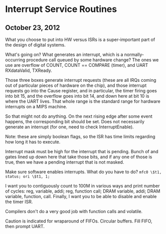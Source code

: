 Interrupt Service Routines
==========================
October 23, 2012
----------------

What you choose to put into HW versus ISRs is a super-important part of the
design of digital systems.

What's going on? What generates an interrupt, which is a normally-occurring
procedure call queued by some hardware change? The ones we use are overflow
of COUNT, COUNT == COMPARE (timer), and UART RXdataValid, TXReady.

Those three boxes generate interrupt requests (these are all IRQs coming
out of particular pieces of hardware on the chip), and those interrupt
requests go into the Cause register, and in particular, the timer firing
goes into bit 15, and the overflow goes into bit 14, and down here at bit
10 is where the UART lives. That whole range is the standard range for
hardware interrupts on a MIPS machine.

So that might not do anything. On the next rising edge after some event
happens, the corresponding bit should be set. Does not necessarily generate
an interrupt (for one, need to check InterruptEnable).

Note: these are simply boolean flags, so the ISR has time limits regarding
how long it has to execute.

Interrupt mask must be high for the interrupt that is pending. Bunch of and
gates lined up down here that take those bits, and if any one of those is
true, then we have a pending interrupt that is not masked.

Make sure software enables interrupts. What do you have to do? `mfc0 \$t1,
status; ori \$t1, 1;` 

I want you to contiguously count to 100M in various ways and print number
of cycles: reg, variable, addi; reg, function call; DRAM variable, addi;
DRAM variable, function, call. Finally, I want you to be able to disable
and enable the timer ISR.

Compilers don't do a very good job with function calls and volatile.

Caution is indicated for wraparound of FIFOs. Circular buffers. Fill FIFO,
then prompt UART.
